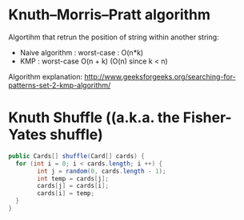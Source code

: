 # Knuth–Morris–Pratt algorithm
Algortihm that retrun the position of string within another string:
- Naive algorithm : worst-case : O(n*k)
- KMP : worst-case O(n + k) (O(n) since k < n)

Algorithm explanation:
http://www.geeksforgeeks.org/searching-for-patterns-set-2-kmp-algorithm/

# Knuth Shuffle ((a.k.a. the Fisher-Yates shuffle)
```java
public Cards[] shuffle(Card[] cards) {
  for (int i = 0; i < cards.length; i ++) {
 		int j = random(0, cards.length - 1);	
		int temp = cards[j];
		cards[j] = cards[i];
		cards[i] = temp;
  }
} 
 ```
